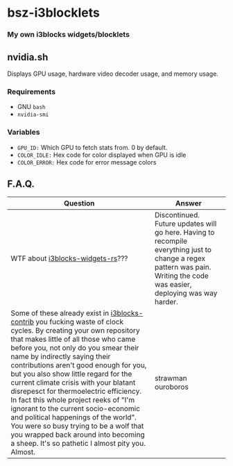 # bsz-i3blocklets
### My own i3blocks widgets/blocklets

## nvidia.sh
Displays GPU usage, hardware video decoder usage, and memory usage.

### Requirements
  * GNU `bash`
  * `nvidia-smi`

### Variables
  * `GPU_ID:` Which GPU to fetch stats from. 0 by default.
  * `COLOR_IDLE:` Hex code for color displayed when GPU is idle
  * `COLOR_ERROR:` Hex code for error message colors

## F.A.Q.
Question|Answer
---|---
WTF about [i3blocks-widgets-rs](https://github.com/Beinsezii/i3blocks-widgets-rs)???|Discontinued. Future updates will go here. Having to recompile everything just to change a regex pattern was pain. Writing the code was easier, deploying was way harder.
Some of these already exist in [i3blocks-contrib](https://github.com/vivien/i3blocks-contrib) you fucking waste of clock cycles. By creating your own repository that makes little of all those who came before you, not only do you smear their name by indirectly saying their contributions aren't good enough for you, but you also show little regard for the current climate crisis with your blatant disrepesct for thermoelectric efficiency. In fact this whole project reeks of "I'm ignorant to the current socio-economic and political happenings of the world". You were so busy trying to be a wolf that you wrapped back around into becoming a sheep. It's so pathetic I almost pity you. Almost.|strawman ouroboros

